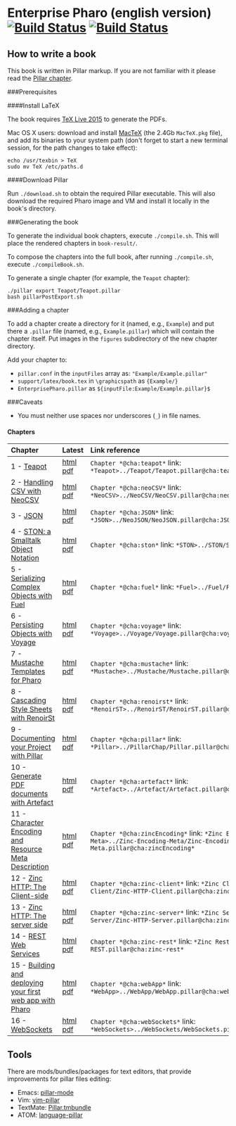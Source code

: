 Enterprise Pharo (english version) [![Build Status](https://ci.inria.fr/pharo-contribution/buildStatus/icon?job=EnterprisePharoBook)](https://ci.inria.fr/pharo-contribution/job/EnterprisePharoBook/) [![Build Status](https://travis-ci.org/SquareBracketAssociates/EnterprisePharo.svg?branch=master)](https://travis-ci.org/SquareBracketAssociates/EnterprisePharo)
====================

How to write a book
-------------------

This book is written in Pillar markup. If you are not familiar with it please read the [Pillar chapter](https://ci.inria.fr/pharo-contribution/job/EnterprisePharoBook/lastSuccessfulBuild/artifact/book-result/PillarChap/Pillar.html).

###Prerequisites

####Install LaTeX

The book requires [TeX Live 2015](http://tug.org/texlive/) to generate the PDFs.

Mac OS X users: download and install [MacTeX](http://tug.org/mactex/)
(the 2.4Gb `MacTeX.pkg` file), and add its binaries to your system path
(don't forget to start a new terminal session, for the path changes to take
effect):

```
echo /usr/texbin > TeX
sudo mv TeX /etc/paths.d
```

####Download Pillar

Run `./download.sh` to obtain the required Pillar executable. This will also
download the required Pharo image and VM and install it locally in the book's
directory.

###Generating the book

To generate the individual book chapters, execute `./compile.sh`. This will
place the rendered chapters in `book-result/`.

To compose the chapters into the full book, after running `./compile.sh`,
execute `./compileBook.sh`.

To generate a single chapter (for example, the `Teapot` chapter):

```
./pillar export Teapot/Teapot.pillar
bash pillarPostExport.sh
```

###Adding a chapter

To add a chapter create a directory for it (named, e.g., `Example`) and put
there a `.pillar` file (named, e.g., `Example.pillar`) which will contain the
chapter itself. Put images in the `figures` subdirectory of the new chapter
directory.

Add your chapter to:

* `pillar.conf` in the `inputFiles` array as: `"Example/Example.pillar"`
* `support/latex/book.tex` in `\graphicspath` as `{Example/}`
* `EnterprisePharo.pillar` as `${inputFile:Example/Example.pillar}$`

###Caveats

* You must neither use spaces nor underscores (`_`) in file names.

#### Chapters

Chapter | Latest | Link reference |
:-------|:-------|:----------------
1 - [Teapot](Teapot/) | [html](https://ci.inria.fr/pharo-contribution/job/EnterprisePharoBook/lastSuccessfulBuild/artifact/book-result/Teapot/Teapot.html) [pdf](https://ci.inria.fr/pharo-contribution/view/Books/job/EnterprisePharoBook/lastSuccessfulBuild/artifact/book-result/Teapot/Teapot.pdf) | `Chapter *@cha:teapot*` link: `*Teapot>../Teapot/Teapot.pillar@cha:teapot*`
2 - [Handling CSV with NeoCSV](NeoCSV) | [html](https://ci.inria.fr/pharo-contribution/view/Books/job/EnterprisePharoBook/lastSuccessfulBuild/artifact/book-result/NeoCSV/NeoCSV.html) [pdf](https://ci.inria.fr/pharo-contribution/view/Books/job/EnterprisePharoBook/lastSuccessfulBuild/artifact/book-result/NeoCSV/NeoCSV.pdf) | `Chapter *@cha:neoCSV*` link: `*NeoCSV>../NeoCSV/NeoCSV.pillar@cha:neoCSV*`
3 - [JSON](NeoJSON/) | [html](https://ci.inria.fr/pharo-contribution/view/Books/job/EnterprisePharoBook/lastSuccessfulBuild/artifact/book-result/NeoJSON/NeoJSON.html) [pdf](https://ci.inria.fr/pharo-contribution/view/Books/job/EnterprisePharoBook/lastSuccessfulBuild/artifact/book-result/NeoJSON/NeoJSON.pdf) | `Chapter *@cha:JSON*` link: `*JSON>../NeoJSON/NeoJSON.pillar@cha:JSON*`
4 - [STON: a Smalltalk Object Notation](STON/) | [html](https://ci.inria.fr/pharo-contribution/view/Books/job/EnterprisePharoBook/lastSuccessfulBuild/artifact/book-result/STON/STON.html) [pdf](https://ci.inria.fr/pharo-contribution/view/Books/job/EnterprisePharoBook/lastSuccessfulBuild/artifact/book-result/STON/STON.pdf) | `Chapter *@cha:ston*` link: `*STON>../STON/STON.pillar@cha:ston*`
5 - [Serializing Complex Objects with Fuel](Fuel/) | [html](https://ci.inria.fr/pharo-contribution/view/Books/job/EnterprisePharoBook/lastSuccessfulBuild/artifact/book-result/Fuel/Fuel.html) [pdf](https://ci.inria.fr/pharo-contribution/view/Books/job/EnterprisePharoBook/lastSuccessfulBuild/artifact/book-result/Fuel/Fuel.pdf) | `Chapter *@cha:fuel*` link: `*Fuel>../Fuel/Fuel.pillar@cha:fuel*`
6 - [Persisting Objects with Voyage](Voyage/) | [html](https://ci.inria.fr/pharo-contribution/view/Books/job/EnterprisePharoBook/lastSuccessfulBuild/artifact/book-result/Voyage/Voyage.html) [pdf](https://ci.inria.fr/pharo-contribution/view/Books/job/EnterprisePharoBook/lastSuccessfulBuild/artifact/book-result/Voyage/Voyage.pdf) | `Chapter *@cha:voyage*` link: `*Voyage>../Voyage/Voyage.pillar@cha:voyage*`
7 - [Mustache Templates for Pharo](Mustache/) | [html](https://ci.inria.fr/pharo-contribution/view/Books/job/EnterprisePharoBook/lastSuccessfulBuild/artifact/book-result/Mustache/Mustache.html) [pdf](https://ci.inria.fr/pharo-contribution/view/Books/job/EnterprisePharoBook/lastSuccessfulBuild/artifact/book-result/Mustache/Mustache.pdf) | `Chapter *@cha:mustache*` link: `*Mustache>../Mustache/Mustache.pillar@cha:mustache*`
8 - [Cascading Style Sheets with RenoirSt](RenoirST/) | [html](https://ci.inria.fr/pharo-contribution/view/Books/job/EnterprisePharoBook/lastSuccessfulBuild/artifact/book-result/RenoirST/RenoirST.html) [pdf](https://ci.inria.fr/pharo-contribution/view/Books/job/EnterprisePharoBook/lastSuccessfulBuild/artifact/book-result/RenoirST/RenoirST.pdf) | `Chapter *@cha:renoirst*` link: `*RenoirST>../RenoirST/RenoirST.pillar@cha:renoirst*`
9 - [Documenting your Project with Pillar](PillarChap/) | [html](https://ci.inria.fr/pharo-contribution/view/Books/job/EnterprisePharoBook/lastSuccessfulBuild/artifact/book-result/PillarChap/Pillar.html) [pdf](https://ci.inria.fr/pharo-contribution/view/Books/job/EnterprisePharoBook/lastSuccessfulBuild/artifact/book-result/PillarChap/Pillar.pdf) | `Chapter *@cha:pillar*` link: `*Pillar>../PillarChap/Pillar.pillar@cha:pillar*`
10 - [Generate PDF documents with Artefact](Artefact/) | [html](https://ci.inria.fr/pharo-contribution/view/Books/job/EnterprisePharoBook/lastSuccessfulBuild/artifact/book-result/Artefact/Artefact.html) [pdf](https://ci.inria.fr/pharo-contribution/view/Books/job/EnterprisePharoBook/lastSuccessfulBuild/artifact/book-result/Artefact/Artefact.pdf) | `Chapter *@cha:artefact*` link: `*Artefact>../Artefact/Artefact.pillar@cha:artefact*`
11 - [Character Encoding and Resource Meta Description](Zinc-Encoding-Meta/) | [html](https://ci.inria.fr/pharo-contribution/view/Books/job/EnterprisePharoBook/lastSuccessfulBuild/artifact/book-result/Zinc-Encoding-Meta/Zinc-Encoding-Meta.html) [pdf](https://ci.inria.fr/pharo-contribution/view/Books/job/EnterprisePharoBook/lastSuccessfulBuild/artifact/book-result/Zinc-Encoding-Meta/Zinc-Encoding-Meta.pdf) | `Chapter *@cha:zincEncoding*` link: `*Zinc Encoding Meta>../Zinc-Encoding-Meta/Zinc-Encoding-Meta.pillar@cha:zincEncoding*`
12 - [Zinc HTTP: The Client-side](Zinc-HTTP-Client/) | [html](https://ci.inria.fr/pharo-contribution/view/Books/job/EnterprisePharoBook/lastSuccessfulBuild/artifact/book-result/Zinc-HTTP-Client/Zinc-HTTP-Client.html) [pdf](https://ci.inria.fr/pharo-contribution/view/Books/job/EnterprisePharoBook/lastSuccessfulBuild/artifact/book-result/Zinc-HTTP-Client/Zinc-HTTP-Client.pdf) | `Chapter *@cha:zinc-client*` link: `*Zinc Client>../Zinc-HTTP-Client/Zinc-HTTP-Client.pillar@cha:zinc-client*`
13 - [Zinc HTTP: The server side](Zinc-HTTP-Server/) | [html](https://ci.inria.fr/pharo-contribution/view/Books/job/EnterprisePharoBook/lastSuccessfulBuild/artifact/book-result/Zinc-HTTP-Server/Zinc-HTTP-Server.html) [pdf](https://ci.inria.fr/pharo-contribution/view/Books/job/EnterprisePharoBook/lastSuccessfulBuild/artifact/book-result/Zinc-HTTP-Server/Zinc-HTTP-Server.pdf) | `Chapter *@cha:zinc-server*` link: `*Zinc Server>../Zinc-HTTP-Server/Zinc-HTTP-Server.pillar@cha:zinc-server*`
14 - [REST Web Services](Zinc-REST/) | [html](https://ci.inria.fr/pharo-contribution/view/Books/job/EnterprisePharoBook/lastSuccessfulBuild/artifact/book-result/Zinc-REST/Zinc-REST.html) [pdf](https://ci.inria.fr/pharo-contribution/view/Books/job/EnterprisePharoBook/lastSuccessfulBuild/artifact/book-result/Zinc-REST/Zinc-REST.pdf) | `Chapter *@cha:zinc-rest*` link: `*Zinc Rest>../Zinc-REST/Zinc-REST.pillar@cha:zinc-rest*`
15 - [Building and deploying your first web app with Pharo](WebApp/) | [html](https://ci.inria.fr/pharo-contribution/view/Books/job/EnterprisePharoBook/lastSuccessfulBuild/artifact/book-result/WebApp/WebApp.html) [pdf](https://ci.inria.fr/pharo-contribution/view/Books/job/EnterprisePharoBook/lastSuccessfulBuild/artifact/book-result/WebApp/WebApp.pdf) | `Chapter *@cha:webApp*` link: `*WebApp>../WebApp/WebApp.pillar@cha:webApp*`
16 - [WebSockets](WebSockets/) | [html](https://ci.inria.fr/pharo-contribution/view/Books/job/EnterprisePharoBook/lastSuccessfulBuild/artifact/book-result/WebSockets/WebSockets.html) [pdf](https://ci.inria.fr/pharo-contribution/view/Books/job/EnterprisePharoBook/lastSuccessfulBuild/artifact/book-result/WebSockets/WebSockets.pdf) | `Chapter *@cha:webSockets*` link: `*WebSockets>../WebSockets/WebSockets.pillar@cha:webSockets*`

Tools
-----
There are mods/bundles/packages for text editors, that provide improvements for pillar files editing:

* Emacs: [pillar-mode](https://github.com/pillar-markup/pillar-mode)
* Vim: [vim-pillar](https://github.com/cdlm/vim-pillar)
* TextMate: [Pillar.tmbundle](https://github.com/pillar-markup/Pillar.tmbundle)
* ATOM: [language-pillar](https://github.com/pillar-markup/language-pillar)
